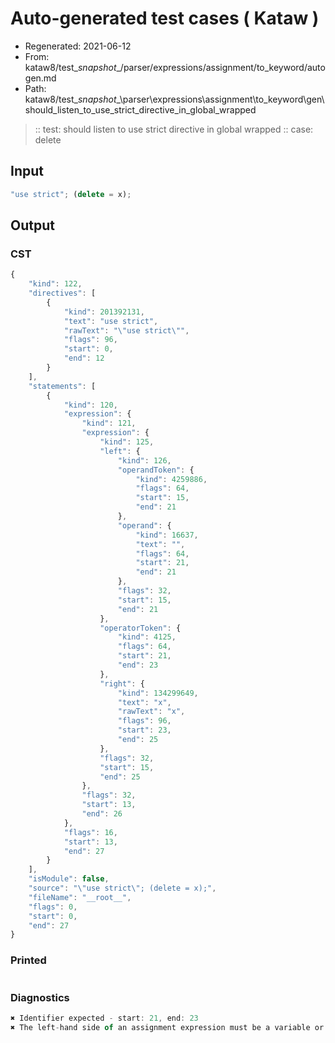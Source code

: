 # Auto-generated test cases ( Kataw )
- Regenerated: 2021-06-12
- From: kataw8/test\__snapshot__/parser/expressions/assignment/to_keyword/autogen.md
- Path: kataw8/test\__snapshot__\parser\expressions\assignment\to_keyword\gen\should_listen_to_use_strict_directive_in_global_wrapped
> :: test: should listen to use strict directive in global wrapped
> :: case: delete
## Input

`````js
"use strict"; (delete = x);
`````
## Output

### CST

```javascript
{
    "kind": 122,
    "directives": [
        {
            "kind": 201392131,
            "text": "use strict",
            "rawText": "\"use strict\"",
            "flags": 96,
            "start": 0,
            "end": 12
        }
    ],
    "statements": [
        {
            "kind": 120,
            "expression": {
                "kind": 121,
                "expression": {
                    "kind": 125,
                    "left": {
                        "kind": 126,
                        "operandToken": {
                            "kind": 4259886,
                            "flags": 64,
                            "start": 15,
                            "end": 21
                        },
                        "operand": {
                            "kind": 16637,
                            "text": "",
                            "flags": 64,
                            "start": 21,
                            "end": 21
                        },
                        "flags": 32,
                        "start": 15,
                        "end": 21
                    },
                    "operatorToken": {
                        "kind": 4125,
                        "flags": 64,
                        "start": 21,
                        "end": 23
                    },
                    "right": {
                        "kind": 134299649,
                        "text": "x",
                        "rawText": "x",
                        "flags": 96,
                        "start": 23,
                        "end": 25
                    },
                    "flags": 32,
                    "start": 15,
                    "end": 25
                },
                "flags": 32,
                "start": 13,
                "end": 26
            },
            "flags": 16,
            "start": 13,
            "end": 27
        }
    ],
    "isModule": false,
    "source": "\"use strict\"; (delete = x);",
    "fileName": "__root__",
    "flags": 0,
    "start": 0,
    "end": 27
}
```

### Printed

```javascript

```

### Diagnostics

```javascript
✖ Identifier expected - start: 21, end: 23
✖ The left-hand side of an assignment expression must be a variable or a property access - start: 21, end: 23

```

